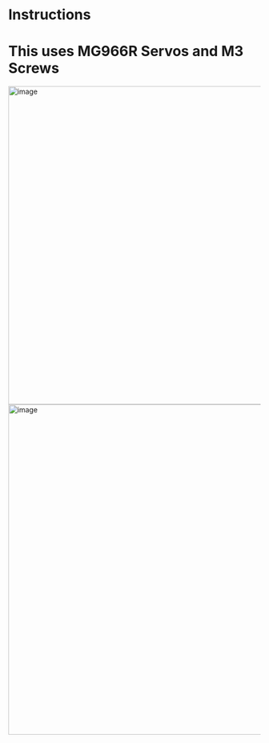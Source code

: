 # Instructions
# This uses MG966R Servos and M3 Screws
<img width="661" height="636" alt="image" src="https://github.com/user-attachments/assets/5b2562f4-6895-4b30-871c-da4d5291ffac" />
<img width="1006" height="660" alt="image" src="https://github.com/user-attachments/assets/6ca7826e-74e3-4670-9a2a-0b40ca5eb82a" />

